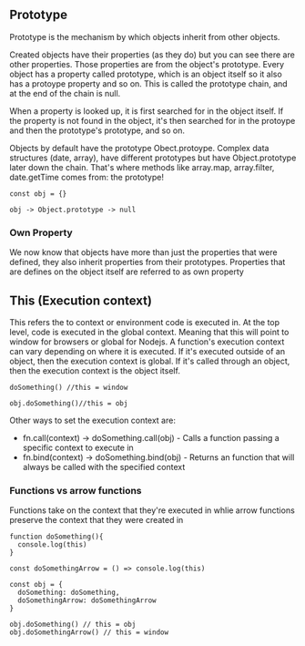 
## Prototype
Prototype is the mechanism by which objects inherit from other objects.

Created objects have their properties (as they do) but you can see there are other properties. Those properties are from the object's prototype.
Every object has a property called prototype, which is an object itself so it also has a protoype property and so on. This is called the prototype chain, and at the end of the chain is null.

When a property is looked up, it is first searched for in the object itself. If the property is not found in the object, it's then searched for in the protoype and then the prototype's prototype, and so on.

Objects by default have the prototype Obect.protoype. Complex data structures (date, array), have different prototypes but have Object.prototype later down the chain. That's where methods like array.map, array.filter, date.getTime comes from: the prototype!

```
const obj = {}

obj -> Object.prototype -> null
```

### Own Property
We now know that objects have more than just the properties that were defined, they also inherit properties from their prototypes. Properties that are defines on the object itself are referred to as own property

## This (Execution context)

This refers the to context or environment code is executed in. At the top level, code is executed in the global context. Meaning that this will point to window for browsers or global for Nodejs.
A function's execution context can vary depending on where it is executed. If it's executed outside of an object, then the execution context is global. If it's called through an object, then the execution context is the object itself.

```
doSomething() //this = window

obj.doSomething()//this = obj
```

Other ways to set the execution context are:
- fn.call(context) -> doSomething.call(obj) - Calls a function passing a specific context to execute in
- fn.bind(context) -> doSomething.bind(obj) - Returns an function that will always be called with the specified context


### Functions vs arrow functions
Functions take on the context that they're executed in whlie arrow functions preserve the context that they were created in

```
function doSomething(){
  console.log(this)
}

const doSomethingArrow = () => console.log(this)

const obj = {
  doSomething: doSomething,
  doSomethingArrow: doSomethingArrow
}

obj.doSomething() // this = obj
obj.doSomethingArrow() // this = window
```


